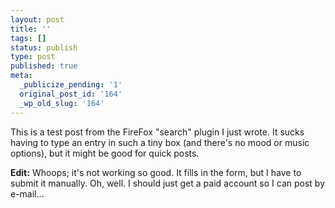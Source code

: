 ```yaml
---
layout: post
title: ''
tags: []
status: publish
type: post
published: true
meta:
  _publicize_pending: '1'
  original_post_id: '164'
  _wp_old_slug: '164'
---
```

This is a test post from the FireFox "search" plugin I just wrote.  It sucks having to type an entry in such a tiny box (and there's no mood or music options), but it might be good for quick posts.

<b>Edit:</b> Whoops; it's not working so good.  It fills in the form, but I have to submit it manually.  Oh, well.  I should just get a paid account so I can post by e-mail...

